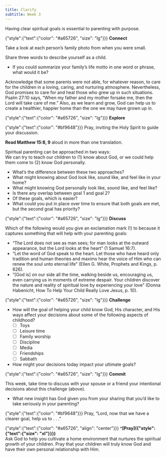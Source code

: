 ```yaml
---
title: Clarify
subtitle: Week 3
---
```


Having clear spiritual goals is essential to parenting with purpose.

{"style":{"text":{"color": "#a65726", "size": "lg"}}}
**Connect**

Take a look at each person’s family photo from when you were small.

Share three words to describe yourself as a child.

- If you could summarize your family’s life motto in one word or phrase, what would it be?

Acknowledge that some parents were not able, for whatever reason, to care for the children in a loving, caring, and nurturing atmosphere. Nevertheless, God promises to care for and heal those who grew up in such situations. Psalm 27:10 says, “When my father and my mother forsake me, then the Lord will take care of me.” Also, as we learn and grow, God can help us to create a healthier, happier home than the one we may have grown up in.

{"style":{"text":{"color": "#a65726", "size": "lg"}}}
**Explore**

{"style":{"text":{"color": "#bf9648"}}}
Pray, inviting the Holy Spirit to guide your discussion.

**Read Matthew 15:8, 9** aloud in more than one translation.

Spiritual parenting can be approached in two ways:\
We can try to teach our children to (1) know about God, or we could help them come to (2) know God personally.

- What’s the difference between these two approaches?
- What might knowing about God look like, sound like, and feel like in your home?
- What might knowing God personally look like, sound like, and feel like?
- Is there any overlap between goal 1 and goal 2?
- Of these goals, which is easier?
- What could you put in place over time to ensure that both goals are met, but the second goal has priority?

{"style":{"text":{"color": "#a65726", "size": "lg"}}}
**Discuss**

Which of the following would you give an exclamation mark (!) to because it captures something that will help with your parenting goals:

- “The Lord does not see as man sees; for man looks at the outward appearance, but the Lord looks at the heart” (1 Samuel 16:7).
- “Let the word of God speak to the heart. Let those who have heard only tradition and human theories and maxims hear the voice of Him who can renew the soul unto eternal life” (Ellen G. White, Prophets and Kings, p. 626).
- “[God is] on our side all the time, walking beside us, encouraging us, even carrying us in moments of extreme despair. Your children discover the nature and reality of spiritual love by experiencing your love” (Donna Habenicht, How To Help Your Child Really Love Jesus, p. 10).

{"style":{"text":{"color": "#a65726", "size": "lg"}}}
**Challenge**

- How will the goal of helping your child know God, His character, and His ways affect your decisions about some of the following aspects of childhood?
  - [ ] Toys
  - [ ] Leisure time
  - [ ] Family worship
  - [ ] Discipline
  - [ ] Media
  - [ ] Friendships
  - [ ] Sabbath
- How might your decisions today impact your ultimate goals?

{"style":{"text":{"color": "#a65726", "size": "lg"}}}
**Commit**

This week, take time to discuss with your spouse or a friend your intentional decisions about this challenge (above).

- What new insight has God given you from your sharing that you’d like to take seriously in your parenting?

{"style":{"text":{"color": "#bf9648"}}}
Pray, “Lord, now that we have a clearer goal, help us to . . .”


{"style":{"text":{"color": "#a65726", "align": "center"}}}
**^[Pray]({"style":{"text":{"size": "xl"}}})**\
Ask God to help you cultivate a home environment that nurtures the spiritual growth of your children. Pray that your children will truly know God and have their own personal relationship with Him.